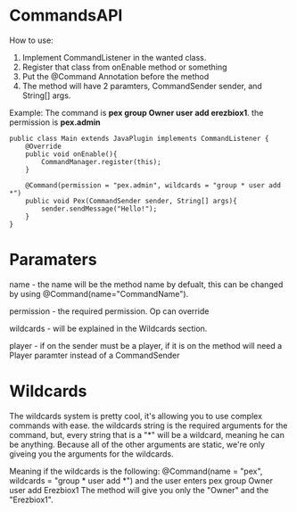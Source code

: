 # CommandsAPI
How to use:
1. Implement CommandListener in the wanted class.
2. Register that class from onEnable method or something
3. Put the @Command Annotation before the method
4. The method will have 2 paramters, CommandSender sender, and String[] args.

Example: The command is **pex group Owner user add erezbiox1**. the permission is **pex.admin**

    public class Main extends JavaPlugin implements CommandListener {
	    @Override
	    public void onEnable(){
		    CommandManager.register(this);
	    }
	    
	    @Command(permission = "pex.admin", wildcards = "group * user add *")
	    public void Pex(CommandSender sender, String[] args){
		    sender.sendMessage("Hello!");
	    }
	}

# Paramaters

name - the name will be the method name by defualt, this can be changed by using @Command(name="CommandName").

permission - the required permission. Op can override

wildcards - will be explained in the Wildcards section.

player - if on the sender must be a player, if it is on the method will need a Player paramter instead of a CommandSender

# Wildcards

The wildcards system is pretty cool, it's allowing you to use complex commands with ease.
the wildcards string is the required arguments for the command, but, every string that is a "*" will be a wildcard, 
meaning he can be anything. Because all of the other arguments are static, we're only giveing you the arguments for the wildcards.

Meaning if the wildcards is the following:
  @Command(name = "pex", wildcards = "group * user add *")
and the user enters
  pex group Owner user add Erezbiox1
The method will give you only the "Owner" and the "Erezbiox1".
